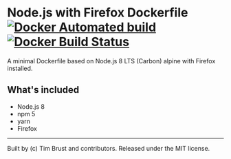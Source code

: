 # Node.js with Firefox Dockerfile [![Docker Automated build](https://img.shields.io/docker/automated/timbru31/node-alpine-firefox.svg)](https://hub.docker.com/r/timbru31/node-alpine-firefox/) [![Docker Build Status](https://img.shields.io/docker/build/timbru31/node-alpine-firefox.svg)](https://hub.docker.com/r/timbru31/node-alpine-firefox/)

A minimal Dockerfile based on Node.js 8 LTS (Carbon) alpine with Firefox installed.

## What's included

* Node.js 8
* npm 5
* yarn
* Firefox

---
Built by (c) Tim Brust and contributors. Released under the MIT license.
